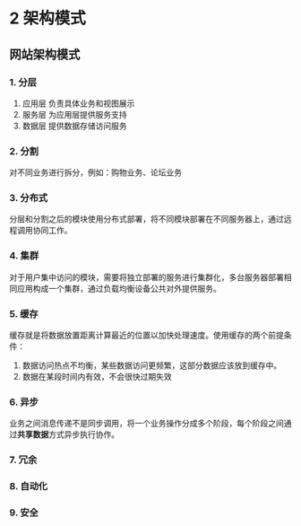 # 2 架构模式

## 网站架构模式

### 1. 分层

1. 应用层
    负责具体业务和视图展示
2. 服务层
    为应用层提供服务支持
3. 数据层
    提供数据存储访问服务


### 2. 分割

对不同业务进行拆分，例如：购物业务、论坛业务

### 3. 分布式
分层和分割之后的模块使用分布式部署，将不同模块部署在不同服务器上，通过远程调用协同工作。

### 4. 集群
对于用户集中访问的模块，需要将独立部署的服务进行集群化，多台服务器部署相同应用构成一个集群，通过负载均衡设备公共对外提供服务。

### 5. 缓存
缓存就是将数据放置距离计算最近的位置以加快处理速度。使用缓存的两个前提条件：
1. 数据访问热点不均衡，某些数据访问更频繁，这部分数据应该放到缓存中。
2. 数据在某段时间内有效，不会很快过期失效

### 6. 异步

业务之间消息传递不是同步调用，将一个业务操作分成多个阶段，每个阶段之间通过**共享数据**方式异步执行协作。


### 7. 冗余

### 8. 自动化

### 9. 安全

